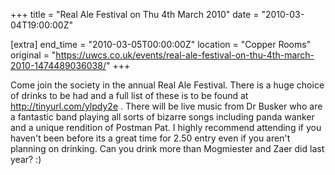 +++
title = "Real Ale Festival  on Thu 4th March 2010"
date = "2010-03-04T19:00:00Z"

[extra]
end_time = "2010-03-05T00:00:00Z"
location = "Copper Rooms"
original = "https://uwcs.co.uk/events/real-ale-festival-on-thu-4th-march-2010-1474489036038/"
+++

Come join the society in the annual Real Ale Festival. There is a huge choice of drinks to be had and a full list of these is to be found at http://tinyurl.com/ylpdy2e . There will be live music from Dr Busker who are a fantastic band playing all sorts of bizarre songs including panda wanker and a unique rendition of Postman Pat. I highly recommend attending if you haven't been before its a great time for 2.50 entry even if you aren't planning on drinking. Can you drink more than Mogmiester and Zaer did last year? :)

